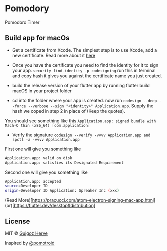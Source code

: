 # Pomodory

Pomodoro Timer

## Build app for macOs

- Get a certificate from Xcode. 
The simplest step is to use Xcode, add a new certificate. 
Read more about it [here](https://help.apple.com/xcode/mac/current/#/dev154b28f09)

- Once you have the certificate you need to find the identity for it to sign your app.
`security find-identity -p codesigning` run this in terminal and copy hash it gives you against the certificate name you just created.

- build the release version of your flutter app by running flutter build macOS in your project folder

- cd into the folder where your app is created. 
now run `codesign --deep --force --verbose --sign "<identity>" Application.app`.
Supply the hash we coped in step 2 in place of (Keep the quotes).

You should see something like this `Application.app: signed bundle with Mach-O thin (x86_64) [com.application]`

- Verify the signature `codesign --verify -vvvv Application.app and spctl -a -vvvv Application.app`

First one will give you something like

```bash
Application.app: valid on disk
Application.app: satisfies its Designated Requirement
```

Second one will give you something like

```bash
Application.app: accepted
source=Developer ID
origin=Developer ID Application: Spreaker Inc (xxx)
```
(Read More)[https://pracucci.com/atom-electron-signing-mac-app.html] (or)[https://flutter.dev/desktop#distribution]

## License

MIT &copy; [Guigoz Herve](https://github.com/herveGuigoz)

Inspired by [@pomotroid](https://github.com/Splode/pomotroid)

